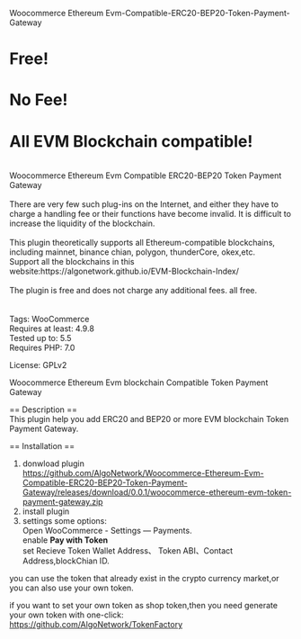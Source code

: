  Woocommerce Ethereum Evm-Compatible-ERC20-BEP20-Token-Payment-Gateway<br>

# Free!<br>
# No Fee!<br>
# All EVM Blockchain compatible!<br>
<br>
Woocommerce Ethereum Evm Compatible ERC20-BEP20 Token Payment Gateway<br><br>
There are very few such plug-ins on the Internet, and either they have to charge a handling fee or their functions have become invalid. It is difficult to increase the liquidity of the blockchain.<br><br>
This plugin theoretically supports all Ethereum-compatible blockchains, including mainnet, binance chian, polygon, thunderCore, okex,etc. <br>
Support all the blockchains in this website:https://algonetwork.github.io/EVM-Blockchain-Index/
<br><br>
The plugin is free and does not charge any additional fees. all free.<br><br>

<br>
Tags: WooCommerce<br>
Requires at least: 4.9.8<br>
Tested up to: 5.5<br>
Requires PHP: 7.0<br>
 
License: GPLv2<br>

Woocommerce Ethereum Evm blockchain Compatible Token Payment Gateway<br>

== Description ==<br>
This plugin help you add ERC20 and BEP20 or more EVM blockchain Token Payment Gateway.<br>

== Installation ==<br>
1. donwload plugin<br>
https://github.com/AlgoNetwork/Woocommerce-Ethereum-Evm-Compatible-ERC20-BEP20-Token-Payment-Gateway/releases/download/0.0.1/woocommerce-ethereum-evm-token-payment-gateway.zip<br>
3. install plugin<br>
4. settings some options:<br>
 Open  WooCommerce  -   Settings  —  Payments.<br>
 enable **Pay with Token**<br>
 set Recieve Token Wallet Address、 Token ABI、Contact Address,blockChian ID.<br>
 
you can use the token that already exist in the crypto currency market,or you can also use your own token.<br>

if you want to set your own token as shop token,then you need generate your own token with one-click:<br>
https://github.com/AlgoNetwork/TokenFactory
